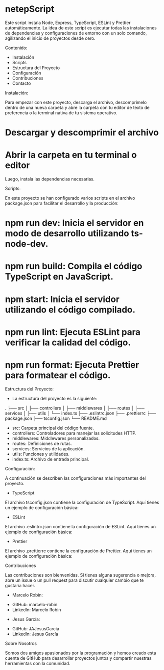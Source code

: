 
# **netepScript**

Este script instala Node, Express, TypeScript, ESLint y Prettier automáticamente. La idea de este script es ejecutar todas las instalaciones de dependencias y configuraciones de entorno con un solo comando, agilizando el inicio de proyectos desde cero.

Contenido:

- Instalación
- Scripts
- Estructura del Proyecto
- Configuración
- Contribuciones
- Contacto

Instalación:

Para empezar con este proyecto, descarga el archivo, descomprímelo dentro de una nueva carpeta y abre la carpeta con tu editor de texto de preferencia o la terminal nativa de tu sistema operativo.

# Descargar y descomprimir el archivo

# Abrir la carpeta en tu terminal o editor

Luego, instala las dependencias necesarias.

<!-- # npm install -->

Scripts:

En este proyecto se han configurado varios scripts en el archivo package.json para facilitar el desarrollo y la producción:

# npm run dev: Inicia el servidor en modo de desarrollo utilizando ts-node-dev.

# npm run build: Compila el código TypeScript en JavaScript.

# npm start: Inicia el servidor utilizando el código compilado.

# npm run lint: Ejecuta ESLint para verificar la calidad del código.

# npm run format: Ejecuta Prettier para formatear el código.

Estructura del Proyecto:

- La estructura del proyecto es la siguiente:

.
├── src
│ ├── controllers
│ ├── middlewares
│ ├── routes
│ ├── services
│ ├── utils
│ └── index.ts
├── .eslintrc.json
├── .prettierrc
├── package.json
├── tsconfig.json
└── README.md

- src: Carpeta principal del código fuente.
- controllers: Controladores para manejar las solicitudes HTTP.
- middlewares: Middlewares personalizados.
- routes: Definiciones de rutas.
- services: Servicios de la aplicación.
- utils: Funciones y utilidades.
- index.ts: Archivo de entrada principal.

Configuración:

A continuación se describen las configuraciones más importantes del proyecto.

- TypeScript

El archivo tsconfig.json contiene la configuración de TypeScript. Aquí tienes un ejemplo de configuración básica:

<!-- {
  "compilerOptions": {
    "target": "ES6",
    "module": "commonjs",
    "outDir": "./dist",
    "rootDir": "./src",
    "strict": true,
    "esModuleInterop": true
  }
} -->

- ESLint

El archivo .eslintrc.json contiene la configuración de ESLint. Aquí tienes un ejemplo de configuración básica:

<!-- {
  "env": {
    "node": true,
    "es6": true
  },
  "extends": [
    "eslint:recommended",
    "plugin:@typescript-eslint/recommended",
    "prettier"
  ],
  "parser": "@typescript-eslint/parser",
  "plugins": ["@typescript-eslint"],
  "rules": {
    "indent": ["error", 2],
    "quotes": ["error", "single"],
    "semi": ["error", "always"]
  }
} -->

- Prettier

El archivo .prettierrc contiene la configuración de Prettier. Aquí tienes un ejemplo de configuración básica:

<!-- {
  "singleQuote": true,
  "trailingComma": "all",
  "printWidth": 80,
  "tabWidth": 2
} -->

Contribuciones

Las contribuciones son bienvenidas. Si tienes alguna sugerencia o mejora, abre un issue o un pull request para discutir cualquier cambio que te gustaría hacer.

- Marcelo Robin:

* GitHub: marcelo-robin
* LinkedIn: Marcelo Robin

- Jesus García:

* GitHub: JAJesusGarcia
* LinkedIn: Jesus García

Sobre Nosotros

Somos dos amigos apasionados por la programación y hemos creado esta cuenta de GitHub para desarrollar proyectos juntos y compartir nuestras herramientas con la comunidad.


